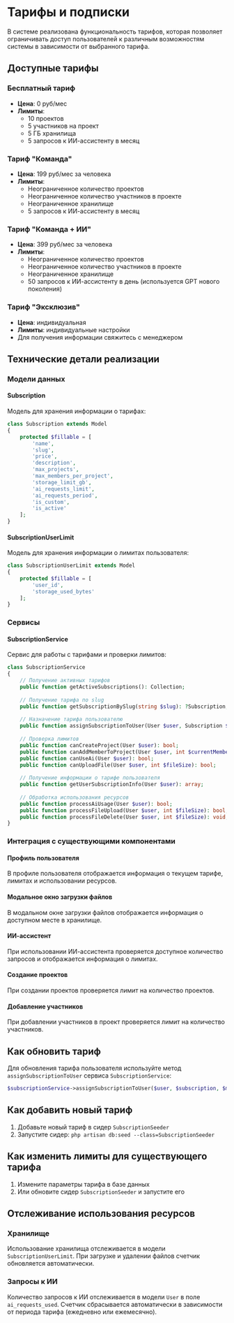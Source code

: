 # Тарифы и подписки

В системе реализована функциональность тарифов, которая позволяет ограничивать доступ пользователей к различным возможностям системы в зависимости от выбранного тарифа.

## Доступные тарифы

### Бесплатный тариф
- **Цена**: 0 руб/мес
- **Лимиты**:
  - 10 проектов
  - 5 участников на проект
  - 5 ГБ хранилища
  - 5 запросов к ИИ-ассистенту в месяц

### Тариф "Команда"
- **Цена**: 199 руб/мес за человека
- **Лимиты**:
  - Неограниченное количество проектов
  - Неограниченное количество участников в проекте
  - Неограниченное хранилище
  - 5 запросов к ИИ-ассистенту в месяц

### Тариф "Команда + ИИ"
- **Цена**: 399 руб/мес за человека
- **Лимиты**:
  - Неограниченное количество проектов
  - Неограниченное количество участников в проекте
  - Неограниченное хранилище
  - 50 запросов к ИИ-ассистенту в день (используется GPT нового поколения)

### Тариф "Эксклюзив"
- **Цена**: индивидуальная
- **Лимиты**: индивидуальные настройки
- Для получения информации свяжитесь с менеджером

## Технические детали реализации

### Модели данных

#### Subscription
Модель для хранения информации о тарифах:
```php
class Subscription extends Model
{
    protected $fillable = [
        'name',
        'slug',
        'price',
        'description',
        'max_projects',
        'max_members_per_project',
        'storage_limit_gb',
        'ai_requests_limit',
        'ai_requests_period',
        'is_custom',
        'is_active'
    ];
}
```

#### SubscriptionUserLimit
Модель для хранения информации о лимитах пользователя:
```php
class SubscriptionUserLimit extends Model
{
    protected $fillable = [
        'user_id',
        'storage_used_bytes'
    ];
}
```

### Сервисы

#### SubscriptionService
Сервис для работы с тарифами и проверки лимитов:
```php
class SubscriptionService
{
    // Получение активных тарифов
    public function getActiveSubscriptions(): Collection;
    
    // Получение тарифа по slug
    public function getSubscriptionBySlug(string $slug): ?Subscription;
    
    // Назначение тарифа пользователю
    public function assignSubscriptionToUser(User $user, Subscription $subscription, int $months = 1): void;
    
    // Проверка лимитов
    public function canCreateProject(User $user): bool;
    public function canAddMemberToProject(User $user, int $currentMembersCount): bool;
    public function canUseAi(User $user): bool;
    public function canUploadFile(User $user, int $fileSize): bool;
    
    // Получение информации о тарифе пользователя
    public function getUserSubscriptionInfo(User $user): array;
    
    // Обработка использования ресурсов
    public function processAiUsage(User $user): bool;
    public function processFileUpload(User $user, int $fileSize): bool;
    public function processFileDelete(User $user, int $fileSize): void;
}
```

### Интеграция с существующими компонентами

#### Профиль пользователя
В профиле пользователя отображается информация о текущем тарифе, лимитах и использовании ресурсов.

#### Модальное окно загрузки файлов
В модальном окне загрузки файлов отображается информация о доступном месте в хранилище.

#### ИИ-ассистент
При использовании ИИ-ассистента проверяется доступное количество запросов и отображается информация о лимитах.

#### Создание проектов
При создании проектов проверяется лимит на количество проектов.

#### Добавление участников
При добавлении участников в проект проверяется лимит на количество участников.

## Как обновить тариф

Для обновления тарифа пользователя используйте метод `assignSubscriptionToUser` сервиса `SubscriptionService`:

```php
$subscriptionService->assignSubscriptionToUser($user, $subscription, $months);
```

## Как добавить новый тариф

1. Добавьте новый тариф в сидер `SubscriptionSeeder`
2. Запустите сидер: `php artisan db:seed --class=SubscriptionSeeder`

## Как изменить лимиты для существующего тарифа

1. Измените параметры тарифа в базе данных
2. Или обновите сидер `SubscriptionSeeder` и запустите его

## Отслеживание использования ресурсов

### Хранилище
Использование хранилища отслеживается в модели `SubscriptionUserLimit`. При загрузке и удалении файлов счетчик обновляется автоматически.

### Запросы к ИИ
Количество запросов к ИИ отслеживается в модели `User` в поле `ai_requests_used`. Счетчик сбрасывается автоматически в зависимости от периода тарифа (ежедневно или ежемесячно).
